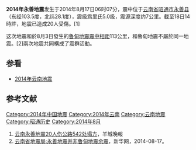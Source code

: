 **2014年永善地震**发生于2014年8月17日06时07分，震中位于[云南省](../Page/云南省.md "wikilink")[昭通市](../Page/昭通市.md "wikilink")[永善县](../Page/永善县.md "wikilink")（东经103.5度，北纬28.1度），震级爲里氏5.0级，震源深度约7公里。截至18日14時許，地震已造成20人受傷。\[1\]

这次地震和於8月3日發生的[鲁甸地震震中相距](../Page/2014年鲁甸地震.md "wikilink")113公里，和魯甸地震不屬於同一地震。\[2\]兩次地震共同構成了震群活動。

## 参看

  - [2014年云南地震](https://zh.wikipedia.org/wiki/2014年云南地震 "wikilink")

## 参考文献

[Category:2014年中国地震](https://zh.wikipedia.org/wiki/Category:2014年中国地震 "wikilink")
[Category:2014年云南](https://zh.wikipedia.org/wiki/Category:2014年云南 "wikilink")
[Category:云南地震](https://zh.wikipedia.org/wiki/Category:云南地震 "wikilink")
[Category:昭通历史](https://zh.wikipedia.org/wiki/Category:昭通历史 "wikilink")
[Category:2014年8月](https://zh.wikipedia.org/wiki/Category:2014年8月 "wikilink")

1.  [云南永善地震20人伤公路542处塌方](http://news.sina.com.cn/o/2014-08-18/140430703440.shtml)，羊城晚報
2.  [云南省地震局:永善地震并非鲁甸地震余震](http://yn.xinhuanet.com/newscenter/2014-08/17/c_133562660.htm)，新华网，2014-08-17。